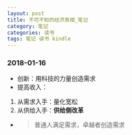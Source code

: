 ```yaml
---
layout: post
title: 不可不知的经济真相_笔记
category: 笔记
categories: 读书
tags: 笔记 读书 kindle
---
```


### 2018-01-16
* 创新：用科技的力量创造需求
* 提高收入：
1. 从需求入手：量化宽松
2. 从供给入手：**供给侧改革**
* >普通人满足需求，卓越者创造需求